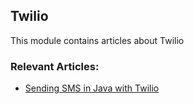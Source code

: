 ## Twilio

This module contains articles about Twilio

### Relevant Articles: 

- [Sending SMS in Java with Twilio](https://www.surya.com/java-sms-twilio)
